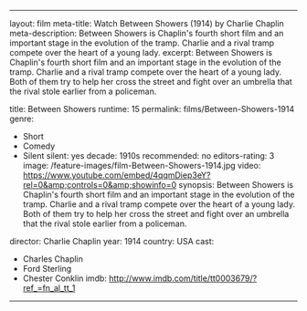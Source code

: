 ---

layout: film
meta-title: Watch Between Showers (1914) by Charlie Chaplin
meta-description:  Between Showers is Chaplin's fourth short film and an important stage in the evolution of the tramp. Charlie and a rival tramp compete over the heart of a young lady.
excerpt: Between Showers is Chaplin's fourth short film and an important stage in the evolution of the tramp. Charlie and a rival tramp compete over the heart of a young lady. Both of them try to help her cross the street and fight over an umbrella that the rival stole earlier from a policeman.

title: Between Showers
runtime: 15
permalink: films/Between-Showers-1914
genre:
- Short
- Comedy
- Silent
silent: yes
decade: 1910s
recommended: no
editors-rating: 3
image: /feature-images/film-Between-Showers-1914.jpg
video: https://www.youtube.com/embed/4qqmDiep3eY?rel=0&amp;controls=0&amp;showinfo=0
synopsis: Between Showers is Chaplin's fourth short film and an important stage in the evolution of the tramp. Charlie and a rival tramp compete over the heart of a young lady. Both of them try to help her cross the street and fight over an umbrella that the rival stole earlier from a policeman.

director: Charlie Chaplin
year: 1914
country: USA
cast:
- Charles Chaplin
- Ford Sterling
- Chester Conklin
imdb: http://www.imdb.com/title/tt0003679/?ref_=fn_al_tt_1

---